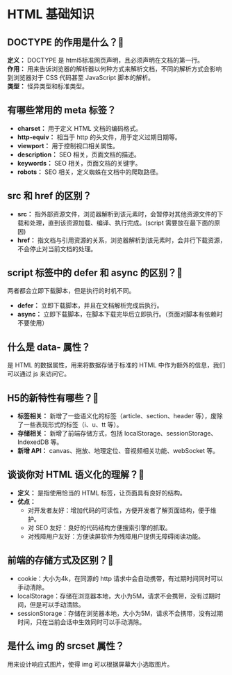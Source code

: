 # HTML 基础知识
## DOCTYPE 的作用是什么？:star2:
**定义：** DOCTYPE 是 html5标准网页声明，且必须声明在文档的第一行。   
**作用：** 用来告诉浏览器的解析器以何种方式来解析文档，不同的解析方式会影响到浏览器对于 CSS 代码甚至 JavaScript 脚本的解析。    
**类型：** 怪异类型和标准类型。

## 有哪些常用的 meta 标签？
- **charset：** 用于定义 HTML 文档的编码格式。
- **http-equiv：** 相当于 http 的头文件，用于定义过期日期等。
- **viewport：** 用于控制视口相关属性。
- **description：** SEO 相关，页面文档的描述。
- **keywords：** SEO 相关，页面文档的关键字。
- **robots：** SEO 相关，定义蜘蛛在文档中的爬取路径。

## src 和 href 的区别？
- **src：** 指外部资源文件，浏览器解析到该元素时，会暂停对其他资源文件的下载和处理，直到该资源加载、编译、执行完成。(script 需要放在最下面的原因)
- **href：** 指文档与引用资源的关系，浏览器解析到该元素时，会并行下载资源，不会停止对当前文档的处理。

## script 标签中的 defer 和 async 的区别？:star2:
两者都会立即下载脚本，但是执行的时机不同。
- **defer：** 立即下载脚本，并且在文档解析完成后执行。
- **async：** 立即下载脚本，在脚本下载完毕后立即执行。（页面对脚本有依赖时不要使用）

## 什么是 data- 属性？
是 HTML 的数据属性，用来将数据存储于标准的 HTML 中作为额外的信息，我们可以通过 js 来访问它。

## H5的新特性有哪些？:star2:
- **标签相关：** 新增了一些语义化的标签（article、section、header 等），废除了一些表现形式的标签（i、u、tt 等）。
- **存储相关：** 新增了前端存储方式，包括 localStorage、sessionStorage、IndexedDB 等。
- **新增 API：** canvas、拖放、地理定位、音视频相关功能、webSocket 等。

## 谈谈你对 HTML 语义化的理解？:star2:
- **定义：** 是指使用恰当的 HTML 标签，让页面具有良好的结构。   
- **优点：**  
	- 对开发者友好：增加代码的可读性，方便开发者了解页面结构，便于维护。
	- 对 SEO 友好：良好的代码结构方便搜索引擎的抓取。
	- 对残障用户友好：方便读屏软件为残障用户提供无障碍阅读功能。

## 前端的存储方式及区别？:star2:
- cookie：大小为4k，在同源的 http 请求中会自动携带，有过期时间同时可以手动清除。
- localStorage：存储在浏览器本地，大小为5M，请求不会携带，没有过期时间，但是可以手动清除。
- sessionStorage：存储在浏览器本地，大小为5M，请求不会携带，没有过期时间，只在当前会话中生效同时可以手动清除。

## 是什么 img 的 srcset 属性？
用来设计响应式图片，使得 img 可以根据屏幕大小选取图片。
